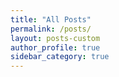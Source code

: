 ```yaml
---
title: "All Posts"
permalink: /posts/
layout: posts-custom
author_profile: true
sidebar_category: true
---
```

